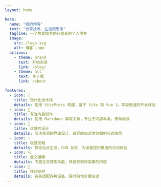 ```yaml
---
layout: home

hero:
  name: "我的博客"
  text: "分享技术、生活和思考"
  tagline: 一个热爱技术的开发者的个人博客
  image:
    src: /logo.svg
    alt: 博客 Logo
  actions:
    - theme: brand
      text: 开始阅读
      link: /blog/
    - theme: alt
      text: 关于我
      link: /about

features:
  - icon: 🚀
    title: 现代化技术栈
    details: 使用 VitePress 构建，基于 Vite 和 Vue 3，享受极速的开发体验
  - icon: 📝
    title: 专注内容创作
    details: 使用 Markdown 编写文章，专注于内容本身，简单高效
  - icon: 🎨
    title: 优雅的设计
    details: 简洁美观的界面设计，良好的阅读体验和响应式布局
  - icon: ⚡
    title: 极速加载
    details: 静态站点生成，CDN 友好，为读者提供极速的访问体验
  - icon: 🔍
    title: 全文搜索
    details: 内置全文搜索功能，快速找到你需要的内容
  - icon: 📱
    title: 移动友好
    details: 完美适配各种设备，随时随地享受阅读
---
```

